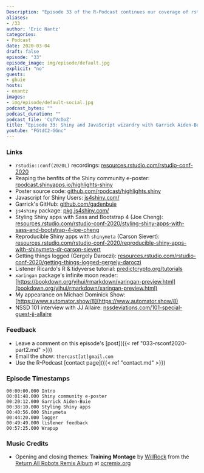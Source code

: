 ```yaml
---
Description: "Episode 33 of the R-Podcast continues our coverage of rstudio::conf 2020!  I share my experiences from my e-poster presentation about the Shiny community, and have a great conversation with the very talented Garrick Aiden-Buie! We discuss his spectacular JavaScript for Shiny Users course, the mind-blowing features of the package accompanying the course, and much more.  Plus I share my takeaways from Shiny-related presentations at the conference and a fresh batch of listener feedback.  I hope you enjoy this episode!"
aliases:
- /33
author: 'Eric Nantz'
categories:
- Podcast
date: 2020-03-04
draft: false
episode: "33"
episode_image: img/episode/default.jpg
explicit: "no"
guests:
- gbuie
hosts:
- enantz
images:
- img/episode/default-social.jpg
podcast_bytes: ""
podcast_duration: ""
podcast_file: 'CqfVcDoZ'
title: "Episode 33: Shiny and JavaScript wizardry with Garrick Aiden-Buie"
youtube: "FGtdC2-GGnc"
---
```


### Links

* `rstudio::conf(2020L)` recordings: [resources.rstudio.com/rstudio-conf-2020](https://resources.rstudio.com/rstudio-conf-2020)
* Reaping the benfits of the Shiny community e-poster: [rpodcast.shinyapps.io/highlights-shiny](https://rpodcast.shinyapps.io/highlights-shiny)
* Poster source code: [github.com/rpodcast/highlights.shiny](https://github.com/rpodcast/highlights.shiny)
* Javascript for Shiny Users: [js4shiny.com/](https://js4shiny.com/)
* Garrick's GitHub: [github.com/gadenbuie](https://github.com/gadenbuie)
* `js4shiny` package: [pkg.js4shiny.com/](https://pkg.js4shiny.com/)
* Styling Shiny apps with Sass and Bootstrap 4 (Joe Cheng): [resources.rstudio.com/rstudio-conf-2020/styling-shiny-apps-with-sass-and-bootstrap-4-joe-cheng](https://resources.rstudio.com/rstudio-conf-2020/styling-shiny-apps-with-sass-and-bootstrap-4-joe-cheng)
* Reproducible Shiny apps with `shinymeta` (Carson Sievert): [resources.rstudio.com/rstudio-conf-2020/reproducible-shiny-apps-with-shinymeta-dr-carson-sievert](https://resources.rstudio.com/rstudio-conf-2020/reproducible-shiny-apps-with-shinymeta-dr-carson-sievert)
* Getting things logged (Gergely Daroczi): [resources.rstudio.com/rstudio-conf-2020/getting-things-logged-gergely-daroczi](https://resources.rstudio.com/rstudio-conf-2020/getting-things-logged-gergely-daroczi)
* Listener Ricardo's R & tidyverse tutorial: [predictcrypto.org/tutorials](https://predictcrypto.org/tutorials) 
* `xaringan` package's infinite moon reader: [https://bookdown.org/yihui/rmarkdown/xaringan-preview.html](bookdown.org/yihui/rmarkdown/xaringan-preview.html)
* My appearance on Michael Dominick Show: [https://www.automator.show/8](https://www.automator.show/8)
* NSSD 101 interview with JJ Allaire: [nssdeviations.com/101-special-guest-jj-allaire](http://nssdeviations.com/101-special-guest-jj-allaire)

### Feedback

- Leave a comment on this episode's [post]({{< ref "033-rsconf2020-part2.md" >}})
- Email the show: `thercast[at]gmail.com`
- Use the R-Podcast [contact page]({{< ref "contact.md" >}})

### Episode Timestamps

```
00:00:00.000 Intro
00:01:48.000 Shiny community e-poster
00:20:12.000 Garrick Aiden-Buie
00:38:10.000 Styling Shiny apps
00:40:56.000 Shinymeta
00:44:20.000 logger
00:49:49.000 listener feedback
00:57:25.000 Wrapup
```

### Music Credits

- Opening and closing themes: __Training Montage__ by [WillRock](http://ocremix.org/artist/5043/willrock)  from the [Return All Robots Remix Album](http://ocremix.org/events/returnallrobots/) at [ocremix.org](http://ocremix.org/)
